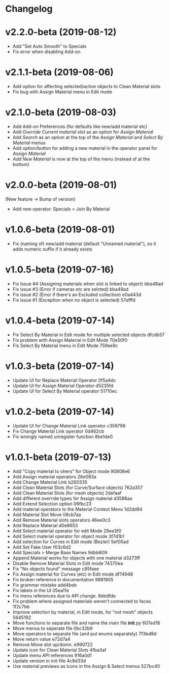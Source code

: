 # Changelog

<a name="v2.2.0"></a>
# v2.2.0-beta (2019-08-12)

* Add "Set Auto Smooth" to Specials
* Fix error when disabling Add-on

<a name="v2.1.1"></a>
# v2.1.1-beta (2019-08-06)

* Add option for affecting selected/active objects to Clean Material slots
* Fix bug with Assign Material menu in Edit mode

<a name="v2.1.0"></a>
# v2.1.0-beta (2019-08-03)

* Add Add-on Preferences (for defaults like new/add material etc)
* Add *Override Current material slot* as an option for *Assign Material*
* Add *Search* as an option at the top of the *Assign Material* and *Select By Material* menus
* Add option/button for adding a new material in the operator panel for *Assign Material*
* *Add New Material* is now at the top of the menu (instead of at the bottom)

<a name="v2.0.0"></a>
# v2.0.0-beta (2019-08-01)
(New feature -> Bump of version)

* Add new operator: Specials > Join By Material

<a name="v1.0.6"></a>
# v1.0.6-beta (2019-08-01)

* Fix (naming of) new/add material (default "Unnamed material"), so it adds numeric suffix if it already exists

<a name="v1.0.5"></a>
# v1.0.5-beta (2019-07-16)

* Fix Issue #4 (Assigning materials when slot is linked to object) bba48ad
* Fix issue #3 (Error if cameras etc are selcted) bba48ad
* Fix issue #2 (Error if there's an Excluded collection) e0a443d
* Fix issue #1 (Exception when no object is selected) 57afffd

<a name="v1.0.4"></a>
# v1.0.4-beta (2019-07-14)

* Fix Select By Material in Edit mode for multiple selected objects dfcdb57
* Fix problem with Assign Material in Edit Mode 70e50f0
* Fix Select By Material menu in Edit Mode 759ee9c

<a name="v1.0.3"></a>
# v1.0.3-beta (2019-07-14)

* Update UI for Replace Material Operator 0f5a4dc
* Update UI for Assign Material Operator d5235fd
* Update UI for Select By Material operator 51710ec

<a name="v1.0.2"></a>
# v1.0.2-beta (2019-07-14)

* Update UI for Change Material Link operator c359798
* Fix Change Material Link operator 0d462cb
* Fix wrongly named unregister function 8be1de0

<a name="1.0.1"></a>
# v1.0.1-beta (2019-07-13)

* Add "Copy material to ohers" for Object mode 90808e6
* Add Assign material operators 26e083a
* Add Change Material Link b260335
* Add Clean Material Slots (for Curve/Surface objects) 762a357
* Add Clean Material Slots (for mesh objects) 2defaaf
* Add different override types for Assign material d3588aa
* Add Extend Selection option 06fbc23
* Add material operators to the Material Context Menu 1d2dd84
* Add Material Slot Move 08cb7aa
* Add Remove Material slots operators 46ee0c3
* Add Replace Material d0e8653
* Add Select material operator for edit Mode 29ee3f0
* Add Select material operator for object mode 3f7d1b1
* Add selection for Curves in Edit mode (Bezier) 5ef05ad
* Add Set Fake User f03c6d2
* Add Specials > Merge Base Names 9dbb609
* Append Material works for objects with one material d3273ff
* Disable Remove Material Slots in Edit mode 74370ea
* Fix "No objects found" message c85faee
* Fix Assign material for Curves (etc) in Edit mode df74948
* Fix broken reference in documentation 9881905
* Fix grammar mistake add4beb
* Fix labels in the UI 05ea11e
* Fix menu references due to API change. 8ebdfde
* Fix problem where assigned materials weren't connected to faces 1f2c7bb
* Improve selection by material, in Edit mode, for "not mesh" objects 5645192
* Move functions to separate file and name the main file __init__.py 607ed18
* Move menus to seperate file 0bc32b9
* Move operators to separate file (and put enums separately) 7f3bd8d
* Move return value e72d7a4
* Remove Move slot up/domn. e990722
* Update icon for Clean Material Slots 4fba3af
* Update menu API references 916a0d1
* Update version in init-file 4c8d33d
* Use material previews as icons in the Assign & Select menus 527bc40
